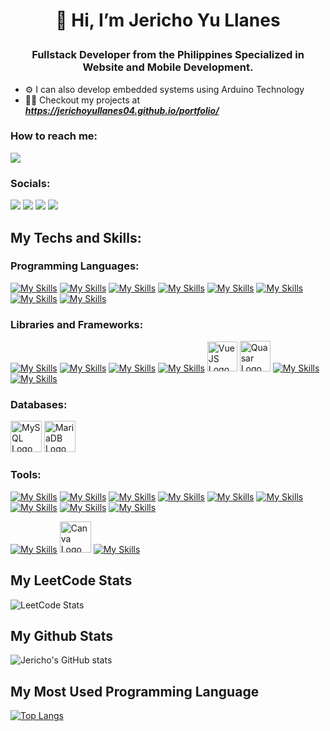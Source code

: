 # <p align="center"> 👋 Hi, I’m Jericho Yu Llanes</p>
<!--### <p align="center"> Aspiring Fullstack Developer from the Philippines Specialized in Website and Mobile Development.</p>--> 
### <p align="center"> Fullstack Developer from the Philippines Specialized in Website and Mobile Development.</p>
<!-- - 🌱 I’m currently learning AI & ML -->
- ⚙️ I can also develop embedded systems using Arduino Technology
- 👨‍💻 Checkout my projects at _**https://jerichoyullanes04.github.io/portfolio/**_

### How to reach me: 
<a href="mailto: jericho.yu.llanes@gmail.com">
<img src="https://img.shields.io/badge/-jericho.yu.llanes%40gmail.com-FFFF00?&style=for-the-badge&logo=gmail&logoColor=red" ></a>

### Socials: 
<a href="https://www.linkedin.com/in/jerichoyullanes/"><img src="https://img.shields.io/badge/jerichoyullanes-%230077B5.svg?&style=for-the-badge&logo=linkedin&logoColor=white"></a> 
<a href="https://www.facebook.com/jericho.llanes.1/"><img src="https://img.shields.io/badge/jericho.llanes.1-1877F2?style=for-the-badge&logo=facebook&logoColor=white"></a>
<a href="https://m.me/jericho.llanes.1"><img src="https://img.shields.io/badge/jericho.llanes.1-8A2BE2?style=for-the-badge&logo=messenger&logoColor=white"></a>
<a href="https://instagram.com/jeyl.04"><img src="https://img.shields.io/badge/jeyl.04-%23E4405F.svg?&style=for-the-badge&logo=instagram&logoColor=white"></a>  

## My Techs and Skills:
### Programming Languages:
[![My Skills](https://skillicons.dev/icons?i=html)](https://www.w3schools.com/html/)
[![My Skills](https://skillicons.dev/icons?i=css)](https://www.w3schools.com/css/)
[![My Skills](https://skillicons.dev/icons?i=js)](https://www.w3schools.com/js/default.asp)
[![My Skills](https://skillicons.dev/icons?i=php)](https://www.php.net/)
[![My Skills](https://skillicons.dev/icons?i=python)](https://www.python.org/)
[![My Skills](https://skillicons.dev/icons?i=java)](https://www.java.com/en/)
[![My Skills](https://skillicons.dev/icons?i=c)](https://www.w3schools.com/c/c_intro.php)
[![My Skills](https://skillicons.dev/icons?i=cpp)](https://www.w3schools.com/cpp/cpp_intro.asp)
<!--[![My Skills](https://skillicons.dev/icons?i=cs)](https://learn.microsoft.com/en-us/dotnet/csharp/tour-of-csharp/)-->

### Libraries and Frameworks:
[![My Skills](https://skillicons.dev/icons?i=bootstrap)](https://getbootstrap.com/)
[![My Skills](https://skillicons.dev/icons?i=tailwind)](https://tailwindcss.com/)
[![My Skills](https://skillicons.dev/icons?i=react)](https://react.dev/)
[![My Skills](https://skillicons.dev/icons?i=nextjs)](https://nextjs.org/)
<a href="https://vuejs.org/"><img src="https://github.com/jerichoyullanes04/jerichoyullanes04/assets/142454943/b8d8858e-67e6-49f4-b0ab-b39a6f94711f" height="48" alt="Vue JS Logo"><a>
<a href="https://quasar.dev/"><img src="https://github.com/jerichoyullanes04/jerichoyullanes04/assets/142454943/04be2415-c37a-406e-93b2-16d3edc7a0e3" height="49" alt="Quasar Logo"><a>
[![My Skills](https://skillicons.dev/icons?i=nodejs)](https://nodejs.org/en)
[![My Skills](https://skillicons.dev/icons?i=express)](https://expressjs.com/)
<!--
<a href="https://www.codeigniter.com/"><img src="https://github.com/jerichoyullanes04/jerichoyullanes04/assets/142454943/358eefc1-1e6c-4c1d-be51-d88c3d65f6cb" height="48" alt="Codeigniter Logo"><a>
[![My Skills](https://skillicons.dev/icons?i=laravel)](https://laravel.com/)
-->


### Databases:
<a href="https://www.mysql.com/"><img src="https://user-images.githubusercontent.com/25181517/183896128-ec99105a-ec1a-4d85-b08b-1aa1620b2046.png" height="50" alt="MySQL Logo"><a>
<a href="https://mariadb.org/"><img src="https://github.com/marwin1991/profile-technology-icons/assets/136815194/3c698a4f-84e4-4849-a900-476b14311634" height="50" alt="MariaDB Logo"><a>
<!--
<a href="https://www.postgresql.org/"><img src="https://user-images.githubusercontent.com/25181517/117208740-bfb78400-adf5-11eb-97bb-09072b6bedfc.png" height="50" alt="PostgreSQL Logo"><a>
<a href="https://www.mongodb.com/"><img src="https://user-images.githubusercontent.com/25181517/182884177-d48a8579-2cd0-447a-b9a6-ffc7cb02560e.png" height="50" alt="MongoDB Logo"><a>
<a href="https://firebase.google.com/docs/database"><img src="https://user-images.githubusercontent.com/25181517/189716855-2c69ca7a-5149-4647-936d-780610911353.png" height="50" alt="Firebase Logo"><a>
-->

### Tools:
[![My Skills](https://skillicons.dev/icons?i=vscode)](https://code.visualstudio.com/)
[![My Skills](https://skillicons.dev/icons?i=androidstudio)](https://developer.android.com/studio)
[![My Skills](https://skillicons.dev/icons?i=arduino)](https://www.arduino.cc/en/software)
[![My Skills](https://skillicons.dev/icons?i=git)](https://git-scm.com/)
[![My Skills](https://skillicons.dev/icons?i=github)](https://github.com/)
[![My Skills](https://skillicons.dev/icons?i=gitlab)](https://gitlab.com/)
[![My Skills](https://skillicons.dev/icons?i=postman)](https://www.postman.com/)
[![My Skills](https://skillicons.dev/icons?i=npm)](https://www.npmjs.com/)
[![My Skills](https://skillicons.dev/icons?i=vite)](https://vitejs.dev/)
<!--
[![My Skills](https://skillicons.dev/icons?i=docker)](https://www.docker.com/)
[![My Skills](https://skillicons.dev/icons?i=aws)](https://aws.amazon.com/)
-->
[![My Skills](https://skillicons.dev/icons?i=figma)](https://www.figma.com/)
<a href="https://www.canva.com/"><img src="https://github.com/marwin1991/profile-technology-icons/assets/136815194/02494c7c-de6a-43a6-9293-6369696842ed" height="50" alt="Canva Logo"><a>
[![My Skills](https://skillicons.dev/icons?i=photoshop,premiere,illustrator)](https://www.adobe.com/)


## My LeetCode Stats
![LeetCode Stats](https://leetcard.jacoblin.cool/jerichoyullanes04?theme=dark&font=Vibes)

## My Github Stats
![Jericho's GitHub stats](https://github-readme-stats-jericho-yu-llanes-projects.vercel.app/api?username=jerichoyullanes04&show_icons=true&theme=dark)

## My Most Used Programming Language
[![Top Langs](https://github-readme-stats-jericho-yu-llanes-projects.vercel.app/api/top-langs/?username=jerichoyullanes04)](https://github-readme-stats-jericho-yu-llanes-projects.vercel.app/)


<!--- <a href="https://inertiajs.com/"><img src="https://avatars.githubusercontent.com/u/47703742?s=200&v=4" height="47" alt="Inertia JS Logo"><a> --->


<!---
jerichoyullanes04/jerichoyullanes04 is a ✨ special ✨ repository because its `README.md` (this file) appears on your GitHub profile.
You can click the Preview link to take a look at your changes.
--->
